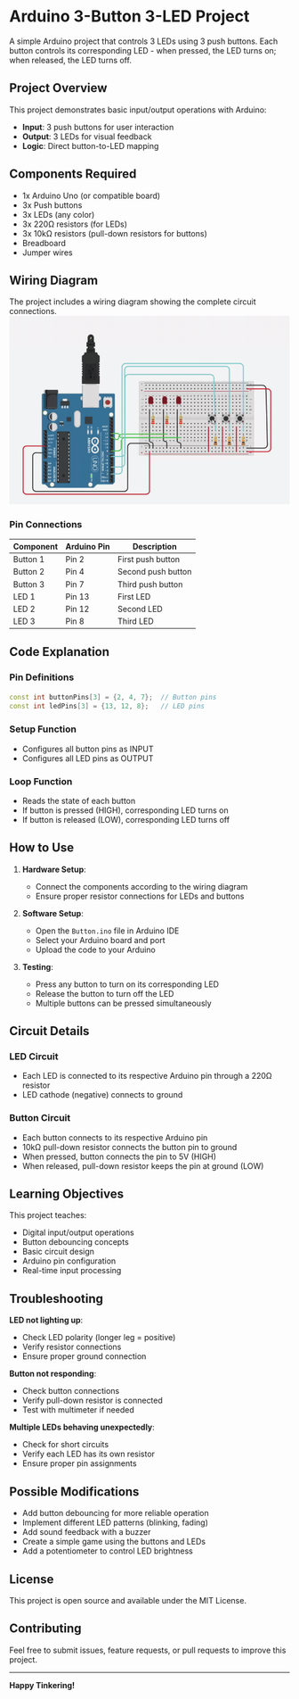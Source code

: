 # Arduino 3-Button 3-LED Project

A simple Arduino project that controls 3 LEDs using 3 push buttons. Each button controls its corresponding LED - when pressed, the LED turns on; when released, the LED turns off.

## Project Overview

This project demonstrates basic input/output operations with Arduino:
- **Input**: 3 push buttons for user interaction
- **Output**: 3 LEDs for visual feedback
- **Logic**: Direct button-to-LED mapping

## Components Required

- 1x Arduino Uno (or compatible board)
- 3x Push buttons
- 3x LEDs (any color)
- 3x 220Ω resistors (for LEDs)
- 3x 10kΩ resistors (pull-down resistors for buttons)
- Breadboard
- Jumper wires

## Wiring Diagram

The project includes a wiring diagram showing the complete circuit connections.
![screenshot](wiring.gif)

### Pin Connections

| Component | Arduino Pin | Description |
|-----------|-------------|-------------|
| Button 1  | Pin 2       | First push button |
| Button 2  | Pin 4       | Second push button |
| Button 3  | Pin 7       | Third push button |
| LED 1     | Pin 13      | First LED |
| LED 2     | Pin 12      | Second LED |
| LED 3     | Pin 8       | Third LED |

## Code Explanation

### Pin Definitions
```cpp
const int buttonPins[3] = {2, 4, 7};  // Button pins
const int ledPins[3] = {13, 12, 8};   // LED pins
```

### Setup Function
- Configures all button pins as INPUT
- Configures all LED pins as OUTPUT

### Loop Function
- Reads the state of each button
- If button is pressed (HIGH), corresponding LED turns on
- If button is released (LOW), corresponding LED turns off

## How to Use

1. **Hardware Setup**:
   - Connect the components according to the wiring diagram
   - Ensure proper resistor connections for LEDs and buttons

2. **Software Setup**:
   - Open the `Button.ino` file in Arduino IDE
   - Select your Arduino board and port
   - Upload the code to your Arduino

3. **Testing**:
   - Press any button to turn on its corresponding LED
   - Release the button to turn off the LED
   - Multiple buttons can be pressed simultaneously

## Circuit Details

### LED Circuit
- Each LED is connected to its respective Arduino pin through a 220Ω resistor
- LED cathode (negative) connects to ground

### Button Circuit
- Each button connects to its respective Arduino pin
- 10kΩ pull-down resistor connects the button pin to ground
- When pressed, button connects the pin to 5V (HIGH)
- When released, pull-down resistor keeps the pin at ground (LOW)

## Learning Objectives

This project teaches:
- Digital input/output operations
- Button debouncing concepts
- Basic circuit design
- Arduino pin configuration
- Real-time input processing

## Troubleshooting

**LED not lighting up**:
- Check LED polarity (longer leg = positive)
- Verify resistor connections
- Ensure proper ground connection

**Button not responding**:
- Check button connections
- Verify pull-down resistor is connected
- Test with multimeter if needed

**Multiple LEDs behaving unexpectedly**:
- Check for short circuits
- Verify each LED has its own resistor
- Ensure proper pin assignments

## Possible Modifications

- Add button debouncing for more reliable operation
- Implement different LED patterns (blinking, fading)
- Add sound feedback with a buzzer
- Create a simple game using the buttons and LEDs
- Add a potentiometer to control LED brightness

## License

This project is open source and available under the MIT License.

## Contributing

Feel free to submit issues, feature requests, or pull requests to improve this project.

---

**Happy Tinkering!** 